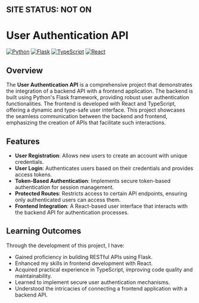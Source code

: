 ## SITE STATUS: **NOT ON**

# User Authentication API

[![Python](https://img.shields.io/badge/Python-3.9%2B-blue?logo=python&logoColor=white)](https://www.python.org/)
[![Flask](https://img.shields.io/badge/Flask-2.0.1-black?logo=flask&logoColor=white)](https://flask.palletsprojects.com/)
[![TypeScript](https://img.shields.io/badge/TypeScript-4.4.2-blue?logo=typescript&logoColor=white)](https://www.typescriptlang.org/)
[![React](https://img.shields.io/badge/React-17.0.2-blue?logo=react&logoColor=white)](https://reactjs.org/)

## Overview

The **User Authentication API** is a comprehensive project that demonstrates the integration of a backend API with a frontend application. The backend is built using Python's Flask framework, providing robust user authentication functionalities. The frontend is developed with React and TypeScript, offering a dynamic and type-safe user interface. This project showcases the seamless communication between the backend and frontend, emphasizing the creation of APIs that facilitate such interactions.

## Features

- **User Registration**: Allows new users to create an account with unique credentials.
- **User Login**: Authenticates users based on their credentials and provides access tokens.
- **Token-Based Authentication**: Implements secure token-based authentication for session management.
- **Protected Routes**: Restricts access to certain API endpoints, ensuring only authenticated users can access them.
- **Frontend Integration**: A React-based user interface that interacts with the backend API for authentication processes.

## Learning Outcomes

Through the development of this project, I have:

- Gained proficiency in building RESTful APIs using Flask.
- Enhanced my skills in frontend development with React.
- Acquired practical experience in TypeScript, improving code quality and maintainability.
- Learned to implement secure user authentication mechanisms.
- Understood the intricacies of connecting a frontend application with a backend API.
